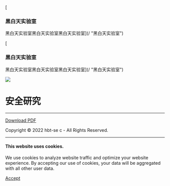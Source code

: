 [

### 黑白天实验室

黑白天实验室黑白天实验室黑白天实验室](/ "黑白天实验室")

[

### 黑白天实验室

黑白天实验室黑白天实验室黑白天实验室](/ "黑白天实验室")

![](//img1.wsimg.com/isteam/ip/306e2052-5f4e-4151-98d1-0a256a683571/%E9%BB%91%E7%99%BD%E5%A4%A9%E6%A8%AA%E6%9D%BF.png/:/)

# 安全研究

* * *

[Download
PDF](//img1.wsimg.com/blobby/go/306e2052-5f4e-4151-98d1-0a256a683571/%E9%92%88%E5%AF%B9Dynamic%20Link%20Library\(DLL\)%E6%94%BB%E5%87%BB%E6%89%8B%E6%B3%95%E7%9A%84%E6%B7%B1%E5%85%A5%E5%88%86%E6%9E%90.pdf)

[](//img1.wsimg.com/blobby/go/306e2052-5f4e-4151-98d1-0a256a683571/%E9%92%88%E5%AF%B9Dynamic%20Link%20Library\(DLL\)%E6%94%BB%E5%87%BB%E6%89%8B%E6%B3%95%E7%9A%84%E6%B7%B1%E5%85%A5%E5%88%86%E6%9E%90.pdf)

Copyright © 2022 hbt-se c - All Rights Reserved.

* * *

#### This website uses cookies.

We use cookies to analyze website traffic and optimize your website
experience. By accepting our use of cookies, your data will be aggregated with
all other user data.

[Accept]()

